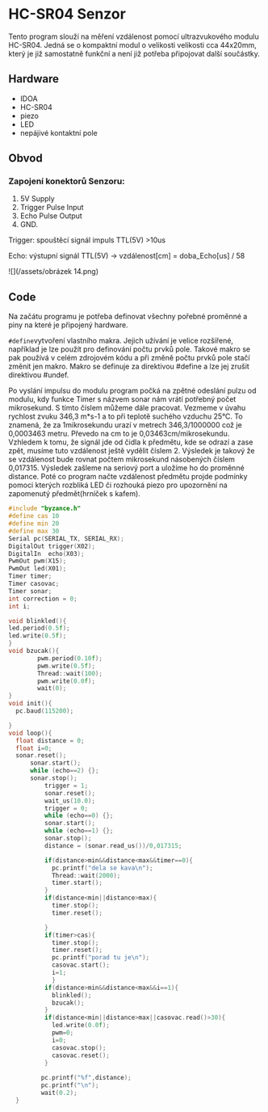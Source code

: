 # HC-SR04 Senzor

Tento program slouží na měření vzdálenost pomocí ultrazvukového modulu HC-SR04. Jedná se o kompaktní modul o velikosti velikosti cca 44x20mm, který je již samostatně funkční a není již potřeba připojovat další součástky.

## Hardware
* IDOA
* HC-SR04
* piezo
* LED
* nepájivé kontaktní pole

## Obvod

### Zapojení konektorů Senzoru:
1. 5V Supply 
2. Trigger Pulse Input
3. Echo Pulse Output
4. GND. 

Trigger: spouštěcí signál impuls TTL(5V) >10us 

Echo: výstupní signál TTL(5V) -> vzdálenost[cm] = doba_Echo[us] / 58


![](/assets/obrázek 14.png)  
## Code

Na začátu programu je potřeba definovat všechny pořebné proměnné a piny na které je připojený hardware. 

```#define```vytvoření vlastního makra. Jejich užívání je velice rozšířené, například je lze použít pro definování počtu prvků pole. Takové makro se pak používá v celém zdrojovém kódu a při změně počtu prvků pole stačí změnit jen makro. Makro se definuje za direktivou #define a lze jej zrušit direktivou #undef.

Po vyslání impulsu do modulu program počká na zpětné odeslání pulzu od modulu, kdy funkce Timer s názvem sonar nám vrátí potřebný počet mikrosekund. S tímto číslem můžeme dále pracovat. Vezmeme v úvahu rychlost zvuku 346,3 m*s-1 a to při teplotě suchého vzduchu 25°C. To znamená, že za 1mikrosekundu urazí v metrech 346,3/1000000 což je 0,0003463 metru. Převedo na cm to je 0,03463cm/mikrosekundu. Vzhledem k tomu, že signál jde od čidla k předmětu, kde se odrazí a zase zpět, musíme tuto vzdálenost ještě vydělit číslem 2. Výsledek je takový že se vzdálenost bude rovnat počtem mikrosekund násobených číslem 0,017315. Výsledek zašleme na seriový port a uložíme ho do proměnné distance.
Poté co program načte vzdálenost předmětu projde podmínky pomoci kterých rozbliká LED či rozhouká piezo pro upozornění na zapomenutý předmět(hrníček s kafem).


```cpp
#include "byzance.h"
#define cas 10
#define min 20
#define max 30
Serial pc(SERIAL_TX, SERIAL_RX);
DigitalOut trigger(X02);
DigitalIn  echo(X03);
PwmOut pwm(X15);
PwmOut led(X01);
Timer timer;
Timer casovac;
Timer sonar;
int correction = 0;
int i;

void blinkled(){
led.period(0.5f);
led.write(0.5f);
}
void bzucak(){
        pwm.period(0.10f);
        pwm.write(0.5f);
        Thread::wait(100);
        pwm.write(0.0f);
        wait(0);
}
void init(){
  pc.baud(115200);

}
void loop(){
  float distance = 0;
  float i=0;
  sonar.reset();
      sonar.start();
      while (echo==2) {};
      sonar.stop();
          trigger = 1;
          sonar.reset();
          wait_us(10.0);
          trigger = 0;
          while (echo==0) {};
          sonar.start();
          while (echo==1) {};
          sonar.stop();
          distance = (sonar.read_us())/0,017315;

          if(distance>min&&distance<max&&timer==0){
            pc.printf("dela se kava\n");
            Thread::wait(2000);
            timer.start();
          }
          if(distance<min||distance>max){
            timer.stop();
            timer.reset();

          }
          if(timer>cas){
            timer.stop();
            timer.reset();
            pc.printf("porad tu je\n");
            casovac.start();
            i=1;
            }
          if(distance>min&&distance<max&&i==1){
            blinkled();
            bzucak();
          }
          if(distance<min||distance>max||casovac.read()>30){
            led.write(0.0f);
            pwm=0;
            i=0;
            casovac.stop();
            casovac.reset();
          }
          
         pc.printf("%f",distance);
         pc.printf("\n");
         wait(0.2);
  }

```


